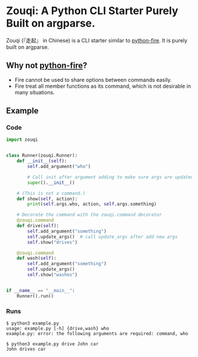 # Zouqi: A Python CLI Starter Purely Built on argparse.

Zouqi (『走起』 in Chinese) is a CLI starter similar to [python-fire](https://github.com/google/python-fire). It is purely built on argparse. 

## Why not [python-fire](https://github.com/google/python-fire)?

  - Fire cannot be used to share options between commands easily.
  - Fire treat all member functions as its command, which is not desirable in many situations.

## Example

### Code

```python
import zouqi


class Runner(zouqi.Runner):
    def __init__(self):
        self.add_argument("who")

        # Call init after argument adding to make sure args are updated.
        super().__init__()

    # (This is not a command.)
    def show(self, action):
        print(self.args.who, action, self.args.something)

    # Decorate the command with the zouqi.command decorator
    @zouqi.command
    def drive(self):
        self.add_argument("something")
        self.update_args()  # call update_args after add new args
        self.show("drives")

    @zouqi.command
    def wash(self):
        self.add_argument("something")
        self.update_args()
        self.show("washes")


if __name__ == "__main__":
    Runner().run()
```

### Runs

```
$ python3 example.py 
usage: example.py [-h] {drive,wash} who
example.py: error: the following arguments are required: command, who
```

```
$ python3 example.py drive John car
John drives car
```
